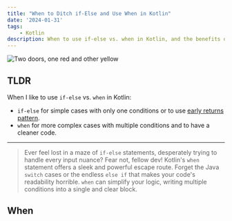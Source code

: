 ```yaml
---
title: "When to Ditch if-Else and Use When in Kotlin"
date: '2024-01-31'
tags:
    - Kotlin
description: When to use if-else vs. when in Kotlin, and the benefits of using when
---
```


![Two doors, one red and other yellow](https://images.unsplash.com/photo-1532028358058-44741b59154a?q=80&w=3252&auto=format&fit=crop&ixlib=rb-4.0.3&ixid=M3wxMjA3fDB8MHxwaG90by1wYWdlfHx8fGVufDB8fHx8fA%3D%3D)

## TLDR

When I like to use ``if-else`` vs. ``when`` in Kotlin:

* ``if-else`` for simple cases with only one conditions or to use [early returns pattern](https://dev.to/malaquiasdev/why-i-like-to-use-early-returns-pattern-52b2).
* ``when`` for more complex cases with multiple conditions and to have a cleaner code.

---

> Ever feel lost in a maze of ``if-else`` statements, desperately trying to handle every input nuance? Fear not, fellow dev! Kotlin's ``when`` statement offers a sleek and powerful escape route.
Forget the Java ``switch`` cases or the endless ``else if`` that makes your code's readability horrible. ``when`` can simplify your logic, writing multiple conditions into a single and clear block.

## When

